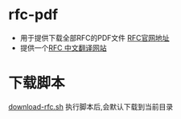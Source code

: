 # rfc-pdf

* 用于提供下载全部RFC的PDF文件 [RFC官网地址](https://www.rfc-editor.org)
* 提供一个[RFC 中文翻译网站](http://www.rfc2cn.com/index.html)
# 下载脚本
[download-rfc.sh](download-rfc.sh)
执行脚本后,会默认下载到当前目录